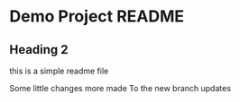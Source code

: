 # Demo Project README
## Heading 2
this is a simple readme file

Some little changes more made
To the new branch updates